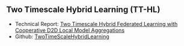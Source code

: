 ## Two Timescale Hybrid Learning (TT-HL)
- Technical Report: [Two Timescale Hybrid Federated Learning with Cooperative D2D Local Model Aggregations](https://cbrinton.net/TTHF-JSAC-2021.pdf)
- Github: [TwoTimeScaleHybridLearning](https://github.com/shams-sam/TwoTimeScaleHybridLearning)